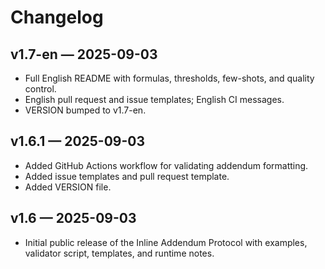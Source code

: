 # Changelog

## v1.7-en — 2025-09-03
- Full English README with formulas, thresholds, few-shots, and quality control.
- English pull request and issue templates; English CI messages.
- VERSION bumped to v1.7-en.

## v1.6.1 — 2025-09-03
- Added GitHub Actions workflow for validating addendum formatting.
- Added issue templates and pull request template.
- Added VERSION file.

## v1.6 — 2025-09-03
- Initial public release of the Inline Addendum Protocol with examples, validator script, templates, and runtime notes.
